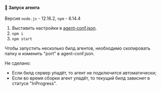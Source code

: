 #### 🚀 Запуск агента

Версия `node.js` - 12.16.2, `npm` - 6.14.4

1) Выставить настройки в [agent-conf.json](agent-conf.json).
2) `npm i`
3) `npm start`

Чтобы запустить несколько билд агентов, необходимо скопировать папку и изменить "port" в agent-conf.json.

Не сделано:

- Если билд сервер упадёт, то агент не подключится автоматически;
- Если во время сборки агент упадёт, то текущий билд зависнет в статусе "InProgress".
